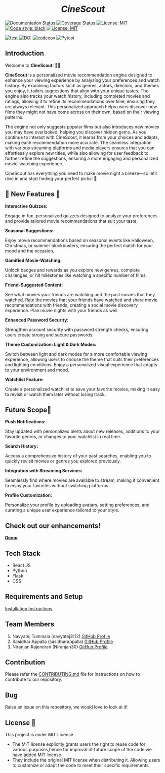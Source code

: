 <p align="center">
<h1 align="center"><i>CineScout</i></h1>

<a href="https://softwareengg2024.github.io/CineScout"><img alt="Documentation Status" src="https://img.shields.io/badge/Docs-pydoc-green"></a>
<a href='https://coveralls.io/github/SoftwareEngg2024/CineScout?branch=ver_i'><img src='https://coveralls.io/repos/github/SoftwareEngg2024/CineScout/badge.svg?branch=ver_i' alt='Coverage Status' /></a>
<a href="https://github.com/SoftwareEngg2024/CineScout/blob/ver_i/LICENSE.md"><img alt="License: MIT" src="https://img.shields.io/badge/License-MIT-green"></a>
<a href="https://github.com/psf/black"><img alt="Code style: black" src="https://img.shields.io/badge/code%20style-black-000000.svg"></a>
<a href="https://github.com/SoftwareEngg2024/CineScout/blob/ver_i/LICENSE.md"><img alt="License: MIT" src="https://img.shields.io/badge/Style_Checker-Pylance-green"></a>
</p>

[![test](https://github.com/se-hw1/CineScoutp3/actions/workflows/test_and_coverage.yml/badge.svg)](https://github.com/se-hw1/CineScoutp3/actions/workflows/test_and_coverage.yml)
[![DOI](https://zenodo.org/badge/DOI/10.5281/zenodo.14226722.svg)](https://doi.org/10.5281/zenodo.14226722)
[![codecov](https://codecov.io/gh/navyatej3112/CineScout/graph/badge.svg?token=XICF9B2DY5)](https://codecov.io/gh/navyatej3112/CineScout)
![Pytest](https://img.shields.io/badge/pytest-passing-brightgreen)




## Introduction 
Welcome to **CineScout**! 🍿✨ 

**CineScout** is a personalized movie recommendation engine designed to enhance your viewing experience by analyzing your preferences and watch history. By examining factors such as genres, actors, directors, and themes you enjoy, it tailors suggestions that align with your unique tastes. The engine also tracks your watch history, including completed movies and ratings, allowing it to refine its recommendations over time, ensuring they are always relevant. This personalized approach helps users discover new films they might not have come across on their own, based on their viewing patterns.

The engine not only suggests popular films but also introduces new movies you may have overlooked, helping you discover hidden gems. As you continue to interact with CineScout, it learns from your choices and adapts, making each recommendation more accurate. The seamless integration with various streaming platforms and media players ensures that you can effortlessly explore new titles, while also allowing for user feedback to further refine the suggestions, ensuring a more engaging and personalized movie-watching experience.

CineScout has everything you need to make movie night a breeze—so let’s dive in and start finding your perfect picks! 🌟

## 🌟 New Features 🌟
**Interactive Quizzes:**

Engage in fun, personalized quizzes designed to analyze your preferences and provide tailored movie recommendations that suit your taste.

**Seasonal Suggestions:**

Enjoy movie recommendations based on seasonal events like Halloween, Christmas, or summer blockbusters, ensuring the perfect match for your mood and the occasion.

**Gamified Movie-Watching:**

Unlock badges and rewards as you explore new genres, complete challenges, or hit milestones like watching a specific number of films.

**Friend-Suggested Content:**

See what movies your friends are watching and the past movies that they watched. Rate the movies that your friends have watched and share movie recommendations with friends, creating a social movie discovery experience. Plan movie nights with your friends as well. 

**Enhanced Password Security:**

Strengthen account security with password strength checks, ensuring users create strong and secure passwords. 

**Theme Customization: Light & Dark Modes:**

Switch between light and dark modes for a more comfortable viewing experience, allowing users to choose the theme that suits their preferences and lighting conditions. Enjoy a personalized visual experience that adapts to your environment and mood.

**Watchlist Feature:**

Create a personalized watchlist to save your favorite movies, making it easy to revisit or watch them later without losing track.

## Future Scope🚀

**Push Notifications:**

Stay updated with personalized alerts about new releases, additions to your favorite genres, or changes to your watchlist in real time.

**Search History:**

Access a comprehensive history of your past searches, enabling you to quickly revisit movies or genres you explored previously.

**Integration with Streaming Services:**

Seamlessly find where movies are available to stream, making it convenient to enjoy your favorites without switching platforms.

**Profile Customization:**

Personalize your profile by uploading avatars, setting preferences, and curating a unique user experience tailored to your style.

## Check out our enhancements!

[**Demo**](https://www.youtube.com/watch?v=Q_KPwbQzzXg)

## Tech Stack 

- React JS
- Python
- Flask
- CSS


## Requirements and Setup
[Installation Instructions](https://github.com/se-hw1/CineScoutp3/edit/newbr1/INSTALL.md)


## Team Members

1. Navyatej Tummala (navyatej3112) [GitHub Profile](https://github.com/navyatej3112)
2. Sasidhar Appalla  (sasidharappalla) [GitHub Profile](https://github.com/sasidharappalla)
3. Niranjan Rajendran (Niranjan30) [GitHub Profile](https://github.com/Niranjan30)

## Contribution

Please refer the [CONTRIBUTING.md](https://github.com/se-hw1/CineScoutp3/blob/newbr1/CONTRIBUTING.md) file for instructions on how to contribute to our repository.

## Bug
Raise an issue on this repository, we would love to look at it!

## License 📃
This project is under MIT License.
- The MIT license explicitly grants users the right to reuse code for various purposes,hence for improval of future scope of the code we have added MIT license.
- They include the original MIT license when distributing it. Allowing users to customize or adapt the code to meet their specific requirements.
